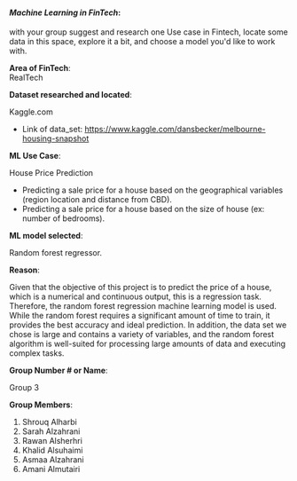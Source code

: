 
#### *Machine Learning in FinTech*:  
with your group suggest and research one Use case in Fintech, locate some data in this space, explore it a bit, and choose a model you'd like to work with.

**Area of FinTech**:  
RealTech

**Dataset researched and located**:  

Kaggle.com 
- Link of data_set: https://www.kaggle.com/dansbecker/melbourne-housing-snapshot 

**ML Use Case**: 

House Price Prediction
- Predicting a sale price for a house based on the geographical variables (region location and distance from CBD).
- Predicting a sale price for a house based on the size of house (ex: number of bedrooms).

**ML model selected**: 

Random forest regressor.

**Reason**: 

Given that the objective of this project is to predict the price of a house, which is a numerical and continuous output, this is a regression task. Therefore, the random forest regression machine learning model is used. While the random forest requires a significant amount of time to train, it provides the best accuracy and ideal prediction. In addition, the data set we chose is large and contains a variety of variables, and the random forest algorithm is well-suited for processing large amounts of data and executing complex tasks.

**Group Number # or Name**: 

 Group 3
 
**Group Members**: 
1. Shrouq Alharbi
2. Sarah Alzahrani
3. Rawan  Alsherhri 
4. Khalid Alsuhaimi 
5. Asmaa Alzahrani 
6. Amani Almutairi

